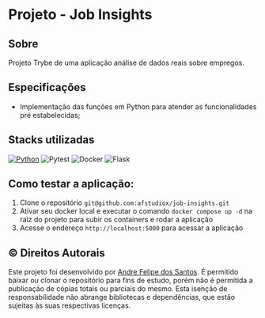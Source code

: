 
# Projeto - Job Insights

## Sobre
Projeto Trybe de uma aplicação análise de dados reais sobre empregos.<br>


## Especificações

- Implementação das funções em Python para atender as funcionalidades pré estabelecidas;


## Stacks utilizadas
[![Python](https://img.shields.io/badge/python-text?style=for-the-badges&logo=python&labelColor=CCCCCC&color=3776AB)](https://github.com/afstudiox?tab=repositories&q=&type=&language=python&sort=)
![Pytest](https://img.shields.io/badge/pytest-text?style=for-the-badges&logo=pytest&labelColor=CCCCCC&color=3776AB)
![Docker](https://img.shields.io/badge/docker-text?style=for-the-badges&logo=docker&labelColor=CCCCCC&color=3776AB)
![Flask](https://img.shields.io/badge/flask-text?style=for-the-badges&logo=flask&labelColor=CCCCCC&color=3776AB)


## Como testar a aplicação:

1. Clone o repositório  `git@github.com:afstudiox/job-insights.git`
2. Ativar seu docker local e executar o comando `docker compose up -d` na raiz do projeto para subir os containers e rodar a aplicação
3. Acesse o endereço `http://localhost:5000` para acessar a aplicação



## ©️ Direitos Autorais
Este projeto foi desenvolvido por [Andre Felipe dos Santos](https://www.linkedin.com/in/afelipes/). 
É permitido baixar ou clonar o repositório para fins de estudo, porém não é permitida a publicação de cópias totais ou parciais do mesmo. 
Esta isenção de responsabilidade não abrange bibliotecas e dependências, que estão sujeitas às suas respectivas licenças.
